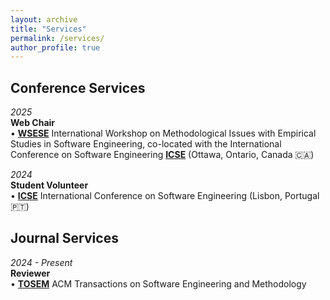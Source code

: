 ```yaml
---
layout: archive
title: "Services"
permalink: /services/
author_profile: true
---
```

<!-- 
{% include base_path %}

{% for post in site.services reversed %}
  {% include archive-single.html  %}
{% endfor %} -->



## Conference Services

_2025<br/>_
**Web Chair**<br/>
• [**WSESE**](https://conf.researchr.org/home/icse-2025/wsese-2025) International Workshop on Methodological Issues with Empirical Studies in Software Engineering, co-located with the International Conference on Software Engineering [**ICSE**](https://conf.researchr.org/home/icse-2025) (Ottawa, Ontario, Canada 🇨🇦)<br/>

_2024<br/>_
**Student Volunteer**<br/>
• [**ICSE**](https://conf.researchr.org/home/icse-2024) International Conference on Software Engineering (Lisbon, Portugal 🇵🇹)<br/>
  


## Journal Services

_2024 - Present<br/>_
**Reviewer**<br/>
• [**TOSEM**](https://dl.acm.org/journal/tosem) ACM Transactions on Software Engineering and Methodology<br/>
